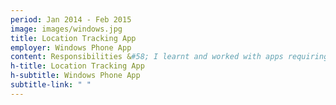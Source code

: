 ```yaml
---
period: Jan 2014 - Feb 2015
image: images/windows.jpg
title: Location Tracking App
employer: Windows Phone App
content: Responsibilities &#58; I learnt and worked with apps requiring client-server architeccture to a simple two player stand-alone game. My favourite one was Livetrack, I created an app that will tell the loccation of a speccific user to his concerned members through the app
h-title: Location Tracking App
h-subtitle: Windows Phone App
subtitle-link: " "
---
```

